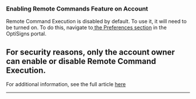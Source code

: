 ### Enabling Remote Commands Feature on Account

Remote Command Execution is disabled by default. To use it, it will need to be turned on. To do this, navigate to[ the Preferences section](https://app.optisigns.com/app/s/preference-settings) in the OptiSigns portal.

For security reasons, **only the account owner** can enable or disable Remote Command Execution.  
---

For additional information, see the full article [here](https://support.optisigns.com/hc/en-us/articles/30010338528659)

---
